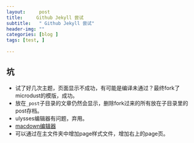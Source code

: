 ```yaml
---
layout:     post
title:     Github Jekyll 尝试
subtitle:   " Github Jekyll 尝试"
header-img: ""
categories: [blog ]
tags: [test, ]
 
---
```


## 坑
- 试了好几次主题，页面显示不成功，有可能是编译未通过？最终fork了microdust的模版，成功。
- 放在`_post`子目录的文章仍然会显示，删除fork过来的所有放在子目录里的post存档。
- ulysses编辑器有问题，弃用。
- [macdown编辑器](https://uranusjr.com/work/)
- 可以通过在主文件夹中增加page样式文件，增加右上的page页。
